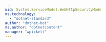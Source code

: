 ```yaml
---
uid: System.ServiceModel.WebHttpSecurityMode
ms.technology: 
  - "dotnet-standard"
author: "dotnet-bot"
ms.author: "dotnetcontent"
manager: "wpickett"
---
```

